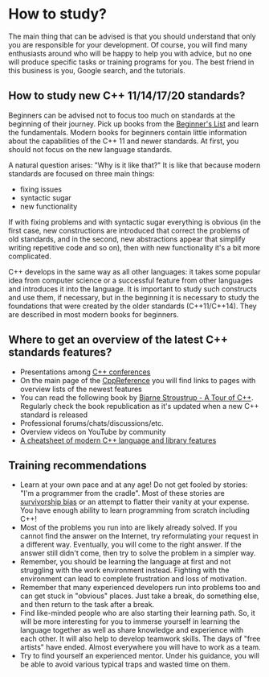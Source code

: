 # How to study?

The main thing that can be advised is that you should understand that only you are responsible for your development. Of course, you will find many enthusiasts around who will be happy to help you with advice, but no one will produce specific tasks or training programs for you. The best friend in this business is you, Google search, and the tutorials.

## How to study new C++ 11/14/17/20 standards?

Beginners can be advised not to focus too much on standards at the beginning of their journey. Pick up books from the [Beginner's List](Books/PreJunior.md) and learn the fundamentals. Modern books for beginners contain little information about the capabilities of the C++ 11 and newer standards. At first, you should not focus on the new language standards.

A natural question arises: "Why is it like that?" It is like that because modern standards are focused on three main things:

- fixing issues
- syntactic sugar
- new functionality

If with fixing problems and with syntactic sugar everything is obvious (in the first case, new constructions are introduced that correct the problems of old standards, and in the second, new abstractions appear that simplify writing repetitive code and so on), then with new functionality it's a bit more complicated.

C++ develops in the same way as all other languages: it takes some popular idea from computer science or a successful feature from other languages and introduces it into the language. It is important to study such constructs and use them, if necessary, but in the beginning it is necessary to study the foundations that were created by the older standards (C++11/C++14). They are described in most modern books for beginners.


## Where to get an overview of the latest C++ standards features?

- Presentations among [C++ conferences](CommunitySources.md)
- On the main page of the [CppReference](https://en.cppreference.com/w/cpp) you will find links to pages with overview lists of the newest features
- You can read the following book by [Bjarne Stroustrup - A Tour of C++](https://www.amazon.com/Tour-2nd-Depth-Bjarne-Stroustrup/dp/0134997832). Regularly check the book republication as it's updated when a new C++ standard is released
- Professional forums/chats/discussions/etc.
- Overview videos on YouTube by community
- [A cheatsheet of modern C++ language and library features](https://github.com/AnthonyCalandra/modern-cpp-features)

## Training recommendations

- Learn at your own pace and at any age! Do not get fooled by stories: "I'm a programmer from the cradle". Most of these stories are [survivorship bias](https://en.wikipedia.org/wiki/Survivorship_bias) or an attempt to flatter their vanity at your expense. You have enough ability to learn programming from scratch including C++!
- Most of the problems you run into are likely already solved. If you cannot find the answer on the Internet, try reformulating your request in a different way. Eventually, you will come to the right answer. If the answer still didn't come, then try to solve the problem in a simpler way.
- Remember, you should be learning the language at first and not struggling with the work environment instead. Fighting with the environment can lead to complete frustration and loss of motivation.
- Remember that many experienced developers run into problems too and can get stuck in "obvious" places. Just take a break, do something else, and then return to the task after a break.
- Find like-minded people who are also starting their learning path. So, it will be more interesting for you to immerse yourself in learning the language together as well as share knowledge and experience with each other. It will also help to develop teamwork skills. The days of "free artists" have ended. Almost everywhere you will have to work as a team.
- Try to find yourself an experienced mentor. Under his guidance, you will be able to avoid various typical traps and wasted time on them.
